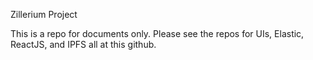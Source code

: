 Zillerium Project

This is a repo for documents only. Please see the repos for UIs, Elastic, ReactJS, and IPFS all at this github.
